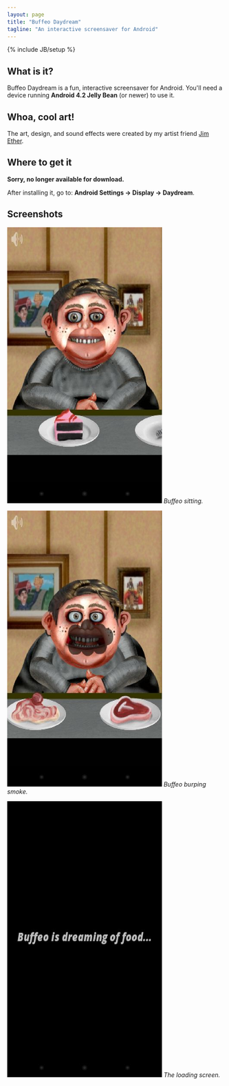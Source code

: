 ```yaml
---
layout: page
title: "Buffeo Daydream"
tagline: "An interactive screensaver for Android"
---
```

{% include JB/setup %}

## What is it?

Buffeo Daydream is a fun, interactive screensaver for Android.
You'll need a device running **Android 4.2 Jelly Bean** (or newer) to use it.

## Whoa, cool art!

The art, design, and sound effects were created by my artist friend [Jim Ether](http://perisarc.com).

## Where to get it

**Sorry, no longer available for download.**

After installing it, go to: **Android Settings -> Display -> Daydream**.


## Screenshots

![Buffeo sitting](/assets/images/buffeo-daydream/Screenshot_2012-12-29-14-24-48.jpg)
*Buffeo sitting.*

![Buffeo burping smoke](/assets/images/buffeo-daydream/Screenshot_2012-12-29-14-33-18.jpg)
*Buffeo burping smoke.*

![Loading screen](/assets/images/buffeo-daydream/Screenshot_2012-12-29-14-24-24.jpg)
*The loading screen.*

